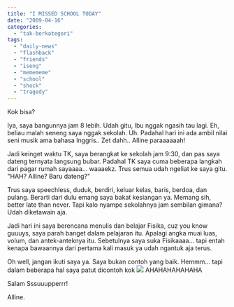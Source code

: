 ```yaml
---
title: "I MISSED SCHOOL TODAY"
date: "2009-04-16"
categories: 
  - "tak-berkategori"
tags: 
  - "daily-news"
  - "flashback"
  - "friends"
  - "iseng"
  - "memememe"
  - "school"
  - "shock"
  - "tragedy"
---
```


Kok bisa?  
  

Iya, saya bangunnya jam 8 lebih. Udah gitu, Ibu nggak ngasih tau lagi. Eh, beliau malah seneng saya nggak sekolah. Uh. Padahal hari ini ada ambil nilai seni musik ama bahasa Inggris.. Zet dahh.. Alline paraaaaaah!  
  
Jadi keinget waktu TK, saya berangkat ke sekolah jam 9:30, dan pas saya dateng ternyata langsung bubar. Padahal TK saya cuma beberapa langkah dari pagar rumah sayaaaa... waaaekz. Trus semua udah ngeliat ke saya gitu. "HAH? Alline? Baru dateng?"  
  
Trus saya speechless, duduk, berdiri, keluar kelas, baris, berdoa, dan pulang. Berarti dari dulu emang saya bakat kesiangan ya. Memang sih, better late than never. Tapi kalo nyampe sekolahnya jam sembilan gimana? Udah diketawain aja.  
  
Jadi hari ini saya berencana menulis dan belajar Fisika, cuz you know guuuys, saya parah banget dalam pelajaran itu. Apalagi angka muai luas, volum, dan antek-anteknya itu. Sebetulnya saya suka Fisikaaaa... tapi entah kenapa bawaannya dari pertama kali masuk ya udah ngantuk aja terus.  
  
Oh well, jangan ikuti saya ya. Saya bukan contoh yang baik. Hemmm... tapi dalam beberapa hal saya patut dicontoh kok [![](images/40.gif)](http://www.laymark.com/i/o/40.gif) AHAHAHAHAHAHA  
  
Salam Sssuuupperrr!  
  
Alline.
